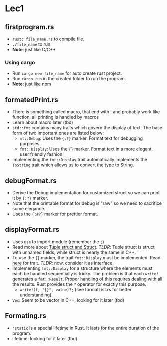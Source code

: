 # Lec1
## firstprogram.rs
+ `rustc file_name.rs` to compile file.
+ `./file_name` to run. 
+ **Note**: just like C/C++

### Using cargo 
+ Run `cargo new file_name` for auto create rust project. 
+ Run `cargo run` in the created folder to run the program.
+ **Note**: just like npm

## formatedPrint.rs
+ There is something called macro, that end with ! and probably work like function, all printing is handled by macros
+ Learn about macro later (tbd)
+ `std::fmt` contains many traits which govern the display of text. The base form of two important ones are listed below:
    + `mt::Debug`: Uses the `{:?}` marker. Format text for debugging purposes.
    + `fmt::Display`: Uses the  `{}` marker. Format text in a more elegant, user friendly fashion.
+ Implementing the `fmt::Display` trait automatically implements the `ToString` trait which allows us to convert the type to String.

## debugFormat.rs
+ Derive the Debug implementation for customized struct so we can print it by `{:?}` marker.
+ Note that the printable format for debug is "raw" so we need to sacrifice  some elegance.  
+ Uses the `{:#?}` marker for prettier format.

## displayFormat.rs
+ Uses `use` to import module (remember the `;`)
+ Read more about [Tuple struct and Struct](https://stackoverflow.com/questions/30339831/what-are-some-use-cases-for-tuple-structs). *TLDR*: Tuple struct is struct with unnamed fields, while struct is nearly the same in C++.
+ To use the `{}` marker, the trait `fmt::Display` must be implemented. Read [here](https://stackoverflow.com/questions/69477460/is-rust-trait-the-same-as-java-interface) for trait. *TLDR*: now, consider it as interface.
+ Implementing `fmt::Display` for a structure where the elements must each be handled sequentially is tricky. The problem is that each `write!` generates a `fmt::Result`. Proper handling of this requires dealing with all the results. Rust provides the `?` operator for exactly this purpose.
    + `write!(f, "{}", value)?;` (see formatList.rs for better understanding).
+ `Vec`: Seem to be vector in C++, looking for it later (tbd)

## Formating.rs
+ `'static` is a special lifetime in Rust. It lasts for the entire duration of the program.
+ lifetime: looking for it later (tbd)


